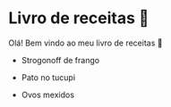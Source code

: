 # Livro de receitas :man:

Olá! Bem vindo ao meu livro de receitas :muscle:

 - Strogonoff de frango

 - Pato no tucupi

 - Ovos mexidos
